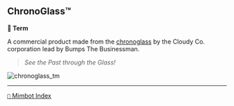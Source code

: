 ## ChronoGlass™️

**📑 Term**

A commercial product made from the [chronoglass](<https://zeithalt.github.io/r/chronoglass.html>) by the Cloudy Co. corporation lead by Bumps The Businessman. 

> _See the Past through the Glass!_

![chronoglass_tm](https://zeithalt.github.io/r/i/chronoglass_tm.png)

-----
[`📑` Mimbot Index](<https://zeithalt.github.io/r/#29a0>)
<!---
keywords:  chronoglass, cloudy co, bumps
aliases: 
-->